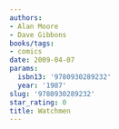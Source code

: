 ```yaml
---
authors:
- Alan Moore
- Dave Gibbons
books/tags:
- comics
date: 2009-04-07
params:
  isbn13: '9780930289232'
  year: '1987'
slug: '9780930289232'
star_rating: 0
title: Watchmen
---
```


<!--more-->